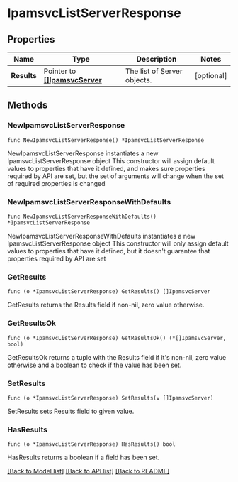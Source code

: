 # IpamsvcListServerResponse

## Properties

Name | Type | Description | Notes
------------ | ------------- | ------------- | -------------
**Results** | Pointer to [**[]IpamsvcServer**](IpamsvcServer.md) | The list of Server objects. | [optional] 

## Methods

### NewIpamsvcListServerResponse

`func NewIpamsvcListServerResponse() *IpamsvcListServerResponse`

NewIpamsvcListServerResponse instantiates a new IpamsvcListServerResponse object
This constructor will assign default values to properties that have it defined,
and makes sure properties required by API are set, but the set of arguments
will change when the set of required properties is changed

### NewIpamsvcListServerResponseWithDefaults

`func NewIpamsvcListServerResponseWithDefaults() *IpamsvcListServerResponse`

NewIpamsvcListServerResponseWithDefaults instantiates a new IpamsvcListServerResponse object
This constructor will only assign default values to properties that have it defined,
but it doesn't guarantee that properties required by API are set

### GetResults

`func (o *IpamsvcListServerResponse) GetResults() []IpamsvcServer`

GetResults returns the Results field if non-nil, zero value otherwise.

### GetResultsOk

`func (o *IpamsvcListServerResponse) GetResultsOk() (*[]IpamsvcServer, bool)`

GetResultsOk returns a tuple with the Results field if it's non-nil, zero value otherwise
and a boolean to check if the value has been set.

### SetResults

`func (o *IpamsvcListServerResponse) SetResults(v []IpamsvcServer)`

SetResults sets Results field to given value.

### HasResults

`func (o *IpamsvcListServerResponse) HasResults() bool`

HasResults returns a boolean if a field has been set.


[[Back to Model list]](../README.md#documentation-for-models) [[Back to API list]](../README.md#documentation-for-api-endpoints) [[Back to README]](../README.md)


